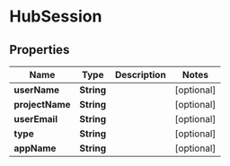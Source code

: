 
# HubSession

## Properties
Name | Type | Description | Notes
------------ | ------------- | ------------- | -------------
**userName** | **String** |  |  [optional]
**projectName** | **String** |  |  [optional]
**userEmail** | **String** |  |  [optional]
**type** | **String** |  |  [optional]
**appName** | **String** |  |  [optional]



